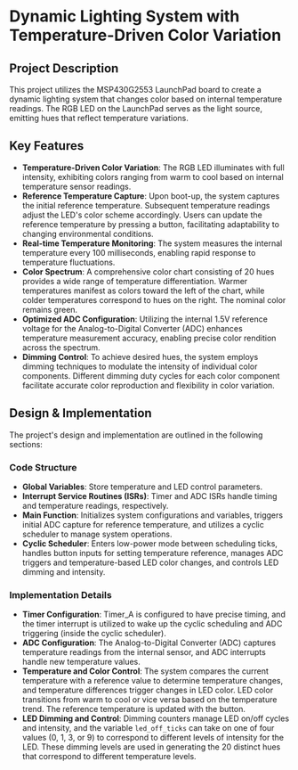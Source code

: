 # Dynamic Lighting System with Temperature-Driven Color Variation

## Project Description
This project utilizes the MSP430G2553 LaunchPad board to create a dynamic lighting system that changes color based on internal temperature readings. The RGB LED on the LaunchPad serves as the light source, emitting hues that reflect temperature variations.

## Key Features
- **Temperature-Driven Color Variation**: The RGB LED illuminates with full intensity, exhibiting colors ranging from warm to cool based on internal temperature sensor readings.
- **Reference Temperature Capture**: Upon boot-up, the system captures the initial reference temperature. Subsequent temperature readings adjust the LED's color scheme accordingly. Users can update the reference temperature by pressing a button, facilitating adaptability to changing environmental conditions.
- **Real-time Temperature Monitoring**: The system measures the internal temperature every 100 milliseconds, enabling rapid response to temperature fluctuations.
- **Color Spectrum**: A comprehensive color chart consisting of 20 hues provides a wide range of temperature differentiation. Warmer temperatures manifest as colors toward the left of the chart, while colder temperatures correspond to hues on the right. The nominal color remains green.
- **Optimized ADC Configuration**: Utilizing the internal 1.5V reference voltage for the Analog-to-Digital Converter (ADC) enhances temperature measurement accuracy, enabling precise color rendition across the spectrum.
- **Dimming Control**: To achieve desired hues, the system employs dimming techniques to modulate the intensity of individual color components. Different dimming duty cycles for each color component facilitate accurate color reproduction and flexibility in color variation.

## Design & Implementation
The project's design and implementation are outlined in the following sections:

### Code Structure
- **Global Variables**: Store temperature and LED control parameters.
- **Interrupt Service Routines (ISRs)**: Timer and ADC ISRs handle timing and temperature readings, respectively.
- **Main Function**: Initializes system configurations and variables, triggers initial ADC capture for reference temperature, and utilizes a cyclic scheduler to manage system operations.
- **Cyclic Scheduler**: Enters low-power mode between scheduling ticks, handles button inputs for setting temperature reference, manages ADC triggers and temperature-based LED color changes, and controls LED dimming and intensity.

### Implementation Details
- **Timer Configuration**: Timer_A is configured to have precise timing, and the timer interrupt is utilized to wake up the cyclic scheduling and ADC triggering (inside the cyclic scheduler).
- **ADC Configuration**: The Analog-to-Digital Converter (ADC) captures temperature readings from the internal sensor, and ADC interrupts handle new temperature values.
- **Temperature and Color Control**: The system compares the current temperature with a reference value to determine temperature changes, and temperature differences trigger changes in LED color. LED color transitions from warm to cool or vice versa based on the temperature trend. The reference temperature is updated with the button.
- **LED Dimming and Control**: Dimming counters manage LED on/off cycles and intensity, and the variable `led_off_ticks` can take on one of four values (0, 1, 3, or 9) to correspond to different levels of intensity for the LED. These dimming levels are used in generating the 20 distinct hues that correspond to different temperature levels.
